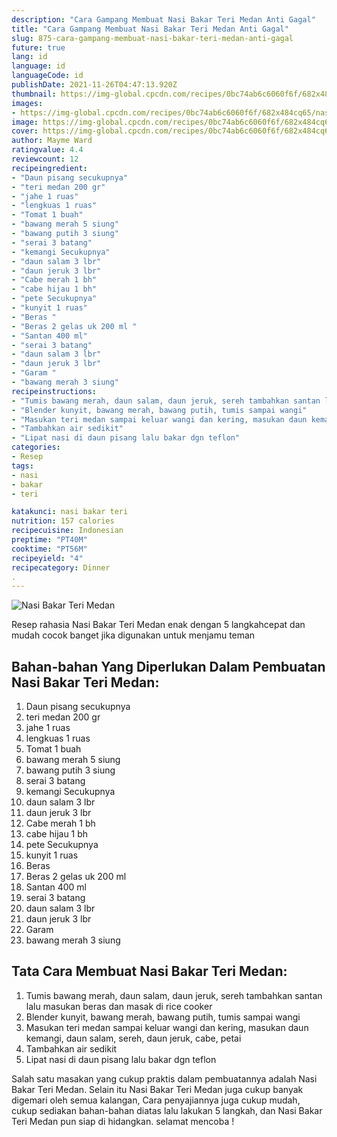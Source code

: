 ```yaml
---
description: "Cara Gampang Membuat Nasi Bakar Teri Medan Anti Gagal"
title: "Cara Gampang Membuat Nasi Bakar Teri Medan Anti Gagal"
slug: 875-cara-gampang-membuat-nasi-bakar-teri-medan-anti-gagal
future: true
lang: id
language: id
languageCode: id
publishDate: 2021-11-26T04:47:13.920Z 
thumbnail: https://img-global.cpcdn.com/recipes/0bc74ab6c6060f6f/682x484cq65/nasi-bakar-teri-medan-foto-resep-utama.png
images:
- https://img-global.cpcdn.com/recipes/0bc74ab6c6060f6f/682x484cq65/nasi-bakar-teri-medan-foto-resep-utama.png
image: https://img-global.cpcdn.com/recipes/0bc74ab6c6060f6f/682x484cq65/nasi-bakar-teri-medan-foto-resep-utama.png
cover: https://img-global.cpcdn.com/recipes/0bc74ab6c6060f6f/682x484cq65/nasi-bakar-teri-medan-foto-resep-utama.png
author: Mayme Ward
ratingvalue: 4.4
reviewcount: 12
recipeingredient:
- "Daun pisang secukupnya"
- "teri medan 200 gr"
- "jahe 1 ruas"
- "lengkuas 1 ruas"
- "Tomat 1 buah"
- "bawang merah 5 siung"
- "bawang putih 3 siung"
- "serai 3 batang"
- "kemangi Secukupnya"
- "daun salam 3 lbr"
- "daun jeruk 3 lbr"
- "Cabe merah 1 bh"
- "cabe hijau 1 bh"
- "pete Secukupnya"
- "kunyit 1 ruas"
- "Beras "
- "Beras 2 gelas uk 200 ml "
- "Santan 400 ml"
- "serai 3 batang"
- "daun salam 3 lbr"
- "daun jeruk 3 lbr"
- "Garam "
- "bawang merah 3 siung"
recipeinstructions:
- "Tumis bawang merah, daun salam, daun jeruk, sereh tambahkan santan lalu masukan beras dan masak di rice cooker"
- "Blender kunyit, bawang merah, bawang putih, tumis sampai wangi"
- "Masukan teri medan sampai keluar wangi dan kering, masukan daun kemangi, daun salam, sereh, daun jeruk, cabe, petai"
- "Tambahkan air sedikit"
- "Lipat nasi di daun pisang lalu bakar dgn teflon"
categories:
- Resep
tags:
- nasi
- bakar
- teri

katakunci: nasi bakar teri 
nutrition: 157 calories
recipecuisine: Indonesian
preptime: "PT40M"
cooktime: "PT56M"
recipeyield: "4"
recipecategory: Dinner
. 
---
```



![Nasi Bakar Teri Medan](https://img-global.cpcdn.com/recipes/0bc74ab6c6060f6f/682x484cq65/nasi-bakar-teri-medan-foto-resep-utama.png)

Resep rahasia Nasi Bakar Teri Medan  enak dengan 5 langkahcepat dan mudah cocok banget jika digunakan untuk menjamu teman

<!--inarticleads1-->

## Bahan-bahan Yang Diperlukan Dalam Pembuatan Nasi Bakar Teri Medan:

1. Daun pisang secukupnya
1. teri medan 200 gr
1. jahe 1 ruas
1. lengkuas 1 ruas
1. Tomat 1 buah
1. bawang merah 5 siung
1. bawang putih 3 siung
1. serai 3 batang
1. kemangi Secukupnya
1. daun salam 3 lbr
1. daun jeruk 3 lbr
1. Cabe merah 1 bh
1. cabe hijau 1 bh
1. pete Secukupnya
1. kunyit 1 ruas
1. Beras 
1. Beras 2 gelas uk 200 ml 
1. Santan 400 ml
1. serai 3 batang
1. daun salam 3 lbr
1. daun jeruk 3 lbr
1. Garam 
1. bawang merah 3 siung



<!--inarticleads2-->

## Tata Cara Membuat Nasi Bakar Teri Medan:

1. Tumis bawang merah, daun salam, daun jeruk, sereh tambahkan santan lalu masukan beras dan masak di rice cooker
1. Blender kunyit, bawang merah, bawang putih, tumis sampai wangi
1. Masukan teri medan sampai keluar wangi dan kering, masukan daun kemangi, daun salam, sereh, daun jeruk, cabe, petai
1. Tambahkan air sedikit
1. Lipat nasi di daun pisang lalu bakar dgn teflon




Salah satu masakan yang cukup praktis dalam pembuatannya adalah  Nasi Bakar Teri Medan. Selain itu  Nasi Bakar Teri Medan  juga cukup banyak digemari oleh semua kalangan, Cara penyajiannya juga cukup mudah, cukup sediakan bahan-bahan diatas lalu lakukan 5 langkah, dan  Nasi Bakar Teri Medan  pun siap di hidangkan. selamat mencoba !
